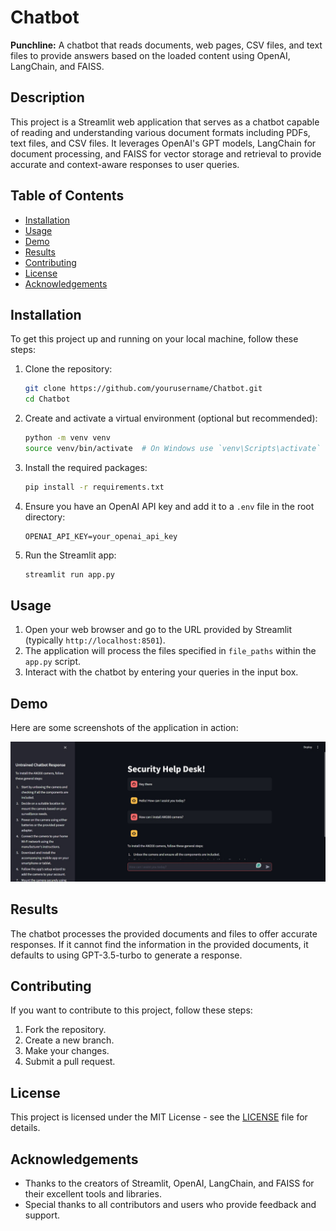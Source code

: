 # Chatbot

**Punchline:** A chatbot that reads documents, web pages, CSV files, and text files to provide answers based on the loaded content using OpenAI, LangChain, and FAISS.

## Description

This project is a Streamlit web application that serves as a chatbot capable of reading and understanding various document formats including PDFs, text files, and CSV files. It leverages OpenAI's GPT models, LangChain for document processing, and FAISS for vector storage and retrieval to provide accurate and context-aware responses to user queries.

## Table of Contents

- [Installation](#installation)
- [Usage](#usage)
- [Demo](#demo)
- [Results](#results)
- [Contributing](#contributing)
- [License](#license)
- [Acknowledgements](#acknowledgements)

## Installation

To get this project up and running on your local machine, follow these steps:

1. Clone the repository:

    ```bash
    git clone https://github.com/yourusername/Chatbot.git
    cd Chatbot
    ```

2. Create and activate a virtual environment (optional but recommended):

    ```bash
    python -m venv venv
    source venv/bin/activate  # On Windows use `venv\Scripts\activate`
    ```

3. Install the required packages:

    ```bash
    pip install -r requirements.txt
    ```

4. Ensure you have an OpenAI API key and add it to a `.env` file in the root directory:

    ```
    OPENAI_API_KEY=your_openai_api_key
    ```

5. Run the Streamlit app:

    ```bash
    streamlit run app.py
    ```

## Usage

1. Open your web browser and go to the URL provided by Streamlit (typically `http://localhost:8501`).
2. The application will process the files specified in `file_paths` within the `app.py` script.
3. Interact with the chatbot by entering your queries in the input box.

## Demo

Here are some screenshots of the application in action:

![Demo Image 1](images/1.png)

## Results

The chatbot processes the provided documents and files to offer accurate responses. If it cannot find the information in the provided documents, it defaults to using GPT-3.5-turbo to generate a response.

## Contributing

If you want to contribute to this project, follow these steps:

1. Fork the repository.
2. Create a new branch.
3. Make your changes.
4. Submit a pull request.

## License

This project is licensed under the MIT License - see the [LICENSE](LICENSE) file for details.

## Acknowledgements

- Thanks to the creators of Streamlit, OpenAI, LangChain, and FAISS for their excellent tools and libraries.
- Special thanks to all contributors and users who provide feedback and support.

